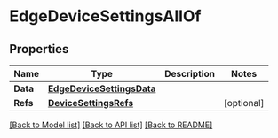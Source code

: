 # EdgeDeviceSettingsAllOf

## Properties

Name | Type | Description | Notes
------------ | ------------- | ------------- | -------------
**Data** | [**EdgeDeviceSettingsData**](edgeDeviceSettingsData.md) |  | 
**Refs** | [**DeviceSettingsRefs**](deviceSettingsRefs.md) |  | [optional] 

[[Back to Model list]](../README.md#documentation-for-models) [[Back to API list]](../README.md#documentation-for-api-endpoints) [[Back to README]](../README.md)


